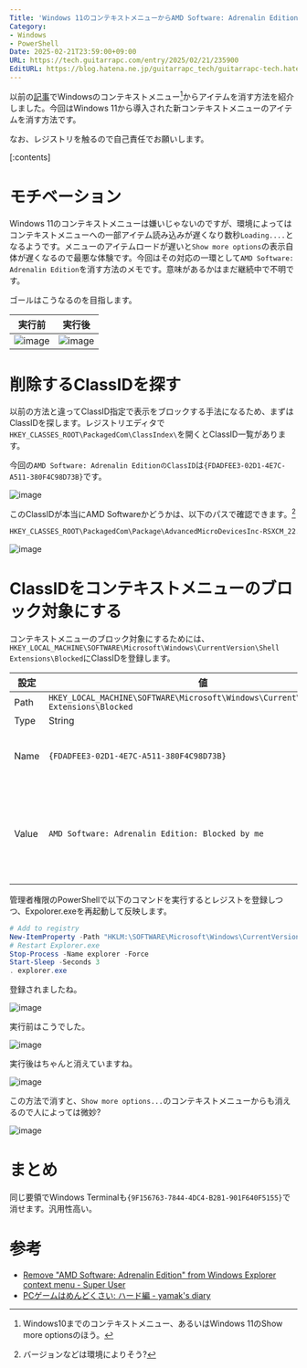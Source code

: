 ```yaml
---
Title: 'Windows 11のコンテキストメニューからAMD Software: Adrenalin Editionを消す'
Category:
- Windows
- PowerShell
Date: 2025-02-21T23:59:00+09:00
URL: https://tech.guitarrapc.com/entry/2025/02/21/235900
EditURL: https://blog.hatena.ne.jp/guitarrapc_tech/guitarrapc-tech.hatenablog.com/atom/entry/6802418398331308579
---
```


以前の[記事](https://tech.guitarrapc.com/entry/2025/01/15/030851)でWindowsのコンテキストメニュー[^1]からアイテムを消す方法を紹介しました。今回はWindows 11から導入された新コンテキストメニューのアイテムを消す方法です。

なお、レジストリを触るので自己責任でお願いします。

[:contents]

# モチベーション

Windows 11のコンテキストメニューは嫌いじゃないのですが、環境によってはコンテキストメニューへの一部アイテム読み込みが遅くなり数秒`Loading....`となるようです。メニューのアイテムロードが遅いと`Show more options`の表示自体が遅くなるので最悪な体験です。今回はその対応の一環として`AMD Software: Adrenalin Edition`を消す方法のメモです。意味があるかはまだ継続中で不明です。

ゴールはこうなるのを目指します。

| 実行前 | 実行後 |
| --- | --- |
| ![image](https://github.com/user-attachments/assets/903f538d-6e87-4ad2-b18f-e025fd986475) | ![image](https://github.com/user-attachments/assets/2739ccc3-336c-4672-8b28-ad79497f1294) |

# 削除するClassIDを探す

以前の方法と違ってClassID指定で表示をブロックする手法になるため、まずはClassIDを探します。レジストリエディタで`HKEY_CLASSES_ROOT\PackagedCom\ClassIndex\`を開くとClassID一覧があります。

今回の`AMD Software: Adrenalin EditionのClassID`は`{FDADFEE3-02D1-4E7C-A511-380F4C98D73B}`です。

![image](https://github.com/user-attachments/assets/278c2f55-36fb-4f5f-a101-9d888a7af8d7)

このClassIDが本当にAMD Softwareかどうかは、以下のパスで確認できます。[^2]

```sh
HKEY_CLASSES_ROOT\PackagedCom\Package\AdvancedMicroDevicesInc-RSXCM_22.10.0.0_x64__fhmx3h6dzfmvj\Class\{FDADFEE3-02D1-4E7C-A511-380F4C98D73B}
```

![image](https://github.com/user-attachments/assets/a3cc6c21-f990-42c6-a137-e8443bef3fd1)

# ClassIDをコンテキストメニューのブロック対象にする

コンテキストメニューのブロック対象にするためには、`HKEY_LOCAL_MACHINE\SOFTWARE\Microsoft\Windows\CurrentVersion\Shell Extensions\Blocked`にClassIDを登録します。

| 設定 | 値 | 備考 |
| --- | --- | --- |
| Path | `HKEY_LOCAL_MACHINE\SOFTWARE\Microsoft\Windows\CurrentVersion\Shell Extensions\Blocked` | |
| Type | String | |
| Name | `{FDADFEE3-02D1-4E7C-A511-380F4C98D73B}` | 消したいアイテムのClassID |
| Value | `AMD Software: Adrenalin Edition: Blocked by me` | 任意の文字列、自分のメモになるように |

管理者権限のPowerShellで以下のコマンドを実行するとレジストを登録しつつ、Expolorer.exeを再起動して反映します。

```ps1
# Add to registry
New-ItemProperty -Path "HKLM:\SOFTWARE\Microsoft\Windows\CurrentVersion\Shell Extensions\Blocked" -Name "{FDADFEE3-02D1-4E7C-A511-380F4C98D73B}" -Value "AMD Software: Adrenalin Edition: Blocked by me" -PropertyType String
# Restart Explorer.exe
Stop-Process -Name explorer -Force
Start-Sleep -Seconds 3
. explorer.exe
```

登録されましたね。

![image](https://github.com/user-attachments/assets/29788f28-c0ee-4876-93a4-a1aa0f3f34d0)

実行前はこうでした。

![image](https://github.com/user-attachments/assets/903f538d-6e87-4ad2-b18f-e025fd986475)

実行後はちゃんと消えていますね。

![image](https://github.com/user-attachments/assets/2739ccc3-336c-4672-8b28-ad79497f1294)

この方法で消すと、`Show more options...`のコンテキストメニューからも消えるので人によっては微妙?

![image](https://github.com/user-attachments/assets/1255b43d-9c5b-472c-a9bf-5d0dbeb5e18a)

# まとめ

同じ要領でWindows Terminalも`{9F156763-7844-4DC4-B2B1-901F640F5155}`で消せます。汎用性高い。

# 参考

* [Remove "AMD Software: Adrenalin Edition" from Windows Explorer context menu - Super User](https://superuser.com/questions/1809960/remove-amd-software-adrenalin-edition-from-windows-explorer-context-menu)
* [PCゲームはめんどくさい: ハード編 - yamak's diary](https://yamak.hatenablog.com/entry/2022/09/10/192100)


[^1]: Windows10までのコンテキストメニュー、あるいはWindows 11のShow more optionsのほう。
[^2]: バージョンなどは環境によりそう?
